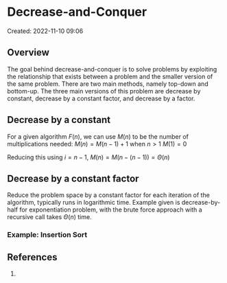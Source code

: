 # Decrease-and-Conquer
Created: 2022-11-10 09:06

## Overview
The goal behind decrease-and-conquer is to solve problems by exploiting the relationship that exists between a problem and the smaller version of the same problem. There are two main methods, namely top-down and bottom-up. The three main versions of this problem are decrease by constant, decrease by a constant factor, and decrease by a factor. 

## Decrease by a constant
For a given algorithm $F(n)$, we can use $M(n)$ to be the number of multiplications needed:
$M(n) = M(n-1) + 1$ when $n > 1$
$M(1) = 0$

Reducing this using $i = n - 1$, $M(n) = M(n - (n - 1)) = \Theta(n)$ 

## Decrease by a constant factor
Reduce the problem space by a constant factor for each iteration of the algorithm, typically runs in logarithmic time. Example given is decrease-by-half for exponentiation problem, with the brute force approach with a recursive call takes $\Theta(n)$ time.

### Example: Insertion Sort





## References
1. 